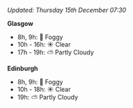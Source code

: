*Updated: Thursday 15th December 07:30*

**Glasgow**

* 8h, 9h: :foggy: Foggy
* 10h - 16h: :sunny: Clear
* 17h - 19h: :partly_sunny: Partly Cloudy

**Edinburgh**

* 8h, 9h: :foggy: Foggy
* 10h - 18h: :sunny: Clear
* 19h: :partly_sunny: Partly Cloudy

